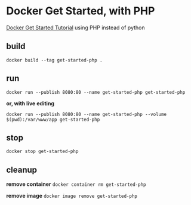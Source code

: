 # Docker Get Started, with PHP #
[Docker Get Started Tutorial](https://docs.docker.com/get-started/part2/) using PHP instead of python

## build ##
`docker build --tag get-started-php .`

## run ##
`docker run --publish 8080:80 --name get-started-php get-started-php`

**or, with live editing**

`docker run --publish 8080:80 --name get-started-php --volume $(pwd):/var/www/app get-started-php`

## stop ##
`docker stop get-started-php`

## cleanup ##
**remove container**
`docker container rm get-started-php`

**remove image**
`docker image remove get-started-php`
